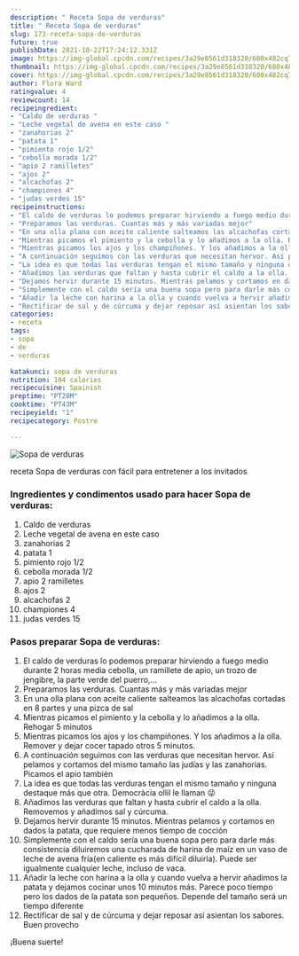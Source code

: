```yaml
---
description: " Receta Sopa de verduras"
title: " Receta Sopa de verduras"
slug: 173-receta-sopa-de-verduras
future: true
publishDate: 2021-10-22T17:24:12.331Z
image: https://img-global.cpcdn.com/recipes/3a29e8561d318320/680x482cq70/sopa-de-verduras-foto-principal.jpg
thumbnail: https://img-global.cpcdn.com/recipes/3a29e8561d318320/680x482cq70/sopa-de-verduras-foto-principal.jpg
cover: https://img-global.cpcdn.com/recipes/3a29e8561d318320/680x482cq70/sopa-de-verduras-foto-principal.jpg
author: Flora Ward
ratingvalue: 4
reviewcount: 14
recipeingredient:
- "Caldo de verduras "
- "Leche vegetal de avena en este caso "
- "zanahorias 2"
- "patata 1"
- "pimiento rojo 1/2"
- "cebolla morada 1/2"
- "apio 2 ramilletes"
- "ajos 2"
- "alcachofas 2"
- "championes 4"
- "judas verdes 15"
recipeinstructions:
- "El caldo de verduras lo podemos preparar hirviendo a fuego medio durante 2 horas media cebolla, un ramillete de apio, un trozo de jengibre, la parte verde del puerro,..."
- "Preparamos las verduras. Cuantas más y más variadas mejor"
- "En una olla plana con aceite caliente salteamos las alcachofas cortadas en 8 partes y una pizca de sal"
- "Mientras picamos el pimiento y la cebolla y lo añadimos a la olla. Rehogar 5 minutos"
- "Mientras picamos los ajos y los champiñones. Y los añadimos a la olla. Remover y dejar cocer tapado otros 5 minutos."
- "A continuación seguimos con las verduras que necesitan hervor. Así pelamos y cortamos del mismo tamaño las judías y las zanahorias. Picamos el apio también"
- "La idea es que todas las verduras tengan el mismo tamaño y ninguna destaque más que otra. Democràcia ollil le llaman 😜"
- "Añadimos las verduras que faltan y hasta cubrir el caldo a la olla. Removemos y añadimos sal y cúrcuma."
- "Dejamos hervir durante 15 minutos. Mientras pelamos y cortamos en dados la patata, que requiere menos tiempo de cocción"
- "Simplemente con el caldo sería una buena sopa pero para darle más consistencia diluiremos una cucharada de harina de maíz en un vaso de leche de avena fría(en caliente es más difícil diluirla). Puede ser igualmente cualquier leche, incluso de vaca."
- "Añadir la leche con harina a la olla y cuando vuelva a hervir añadimos la patata y dejamos cocinar unos 10 minutos más. Parece poco tiempo pero los dados de la patata son pequeños. Depende del tamaño será un tiempo diferente"
- "Rectificar de sal y de cúrcuma y dejar reposar así asientan los sabores. Buen provecho"
categories:
- receta
tags:
- sopa
- de
- verduras

katakunci: sopa de verduras 
nutrition: 104 calories
recipecuisine: Spainish
preptime: "PT28M"
cooktime: "PT43M"
recipeyield: "1"
recipecategory: Postre

---
```



![Sopa de verduras](https://img-global.cpcdn.com/recipes/3a29e8561d318320/680x482cq70/sopa-de-verduras-foto-principal.jpg)

receta Sopa de verduras con fácil para entretener a los invitados

<!--inarticleads1-->

### Ingredientes y condimentos usado para hacer Sopa de verduras:

1. Caldo de verduras 
1. Leche vegetal de avena en este caso 
1. zanahorias 2
1. patata 1
1. pimiento rojo 1/2
1. cebolla morada 1/2
1. apio 2 ramilletes
1. ajos 2
1. alcachofas 2
1. championes 4
1. judas verdes 15



<!--inarticleads2-->

### Pasos preparar Sopa de verduras:

1. El caldo de verduras lo podemos preparar hirviendo a fuego medio durante 2 horas media cebolla, un ramillete de apio, un trozo de jengibre, la parte verde del puerro,...
1. Preparamos las verduras. Cuantas más y más variadas mejor
1. En una olla plana con aceite caliente salteamos las alcachofas cortadas en 8 partes y una pizca de sal
1. Mientras picamos el pimiento y la cebolla y lo añadimos a la olla. Rehogar 5 minutos
1. Mientras picamos los ajos y los champiñones. Y los añadimos a la olla. Remover y dejar cocer tapado otros 5 minutos.
1. A continuación seguimos con las verduras que necesitan hervor. Así pelamos y cortamos del mismo tamaño las judías y las zanahorias. Picamos el apio también
1. La idea es que todas las verduras tengan el mismo tamaño y ninguna destaque más que otra. Democràcia ollil le llaman 😜
1. Añadimos las verduras que faltan y hasta cubrir el caldo a la olla. Removemos y añadimos sal y cúrcuma.
1. Dejamos hervir durante 15 minutos. Mientras pelamos y cortamos en dados la patata, que requiere menos tiempo de cocción
1. Simplemente con el caldo sería una buena sopa pero para darle más consistencia diluiremos una cucharada de harina de maíz en un vaso de leche de avena fría(en caliente es más difícil diluirla). Puede ser igualmente cualquier leche, incluso de vaca.
1. Añadir la leche con harina a la olla y cuando vuelva a hervir añadimos la patata y dejamos cocinar unos 10 minutos más. Parece poco tiempo pero los dados de la patata son pequeños. Depende del tamaño será un tiempo diferente
1. Rectificar de sal y de cúrcuma y dejar reposar así asientan los sabores. Buen provecho



¡Buena suerte!

